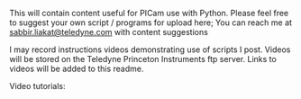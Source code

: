 This will contain content useful for PICam use with Python. Please feel free to suggest your own script / programs for upload here;
You can reach me at sabbir.liakat@teledyne.com with content suggestions

I may record instructions videos demonstrating use of scripts I post. Videos will be stored on the Teledyne Princeton Instruments ftp server.
Links to videos will be added to this readme.

Video tutorials:

